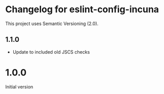 # Changelog for eslint-config-incuna

This project uses Semantic Versioning (2.0).

## 1.1.0

* Update to included old JSCS checks

# 1.0.0

Initial version
